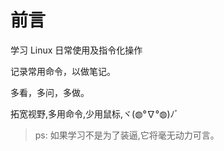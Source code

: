 # 前言

学习 Linux 日常使用及指令化操作

记录常用命令，以做笔记。

多看，多问，多做。

拓宽视野,多用命令,少用鼠标,ヾ(◍°∇°◍)ﾉﾞ

> ps: 如果学习不是为了装逼,它将毫无动力可言。
